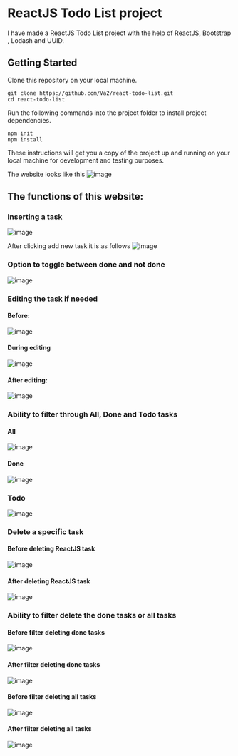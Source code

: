 # ReactJS Todo List project

I have made a ReactJS Todo List project with the help of ReactJS, Bootstrap , Lodash and UUID.

## Getting Started

Clone this repository on your local machine.
```
git clone https://github.com/Va2/react-todo-list.git
cd react-todo-list
```
Run the following commands into the project folder to install project dependencies.
```
npm init
npm install
```
These instructions will get you a copy of the project up and running on your local machine for development and testing purposes.

The website looks like this
![image](https://github.com/Darkphantom323/ToDoList/assets/99313418/4ec88d83-7234-4135-9165-9a5ec9d4972a)



## The functions of this website:

### Inserting a task
![image](https://github.com/Darkphantom323/ToDoList/assets/99313418/42c87412-056b-4037-be47-3f6ce132cdb6)

After clicking add new task it is as follows
![image](https://github.com/Darkphantom323/ToDoList/assets/99313418/61564729-bd5f-49af-bbf8-b560e97033ef)

### Option to toggle between done and not done
![image](https://github.com/Darkphantom323/ToDoList/assets/99313418/6604796b-a451-4a0b-8923-46d320740362)

### Editing the task if needed
#### Before:
![image](https://github.com/Darkphantom323/ToDoList/assets/99313418/f1b37855-0497-4d07-942d-c6e074adf76b)

#### During editing
![image](https://github.com/Darkphantom323/ToDoList/assets/99313418/70ffe109-3fba-470d-bcce-f4d67506e1e6)

#### After editing:
![image](https://github.com/Darkphantom323/ToDoList/assets/99313418/ab82c6a9-805f-43d5-ba28-fdc5c25e2e50)

### Ability to filter through All, Done and Todo tasks
#### All
![image](https://github.com/Darkphantom323/ToDoList/assets/99313418/ea3a8c13-50b6-4ac4-a202-2847ad544c85)
#### Done
![image](https://github.com/Darkphantom323/ToDoList/assets/99313418/9e8ac7c4-c2bb-4729-bd71-22f1b165d4f6)
### Todo
![image](https://github.com/Darkphantom323/ToDoList/assets/99313418/d1c3ebf7-2774-421c-b500-65f8086581b7)

### Delete a specific task
#### Before deleting ReactJS task
![image](https://github.com/Darkphantom323/ToDoList/assets/99313418/63c995f3-d2a9-4771-bc5f-0ec106bddc51)

#### After deleting ReactJS task
![image](https://github.com/Darkphantom323/ToDoList/assets/99313418/a5270fd3-12b3-4010-8fa2-be98596dbcaa)

### Ability to filter delete the done tasks or all tasks 

#### Before filter deleting done tasks
![image](https://github.com/Darkphantom323/ToDoList/assets/99313418/dc9e6221-db15-48a6-99c4-444828ac0b49)

#### After filter deleting done tasks
![image](https://github.com/Darkphantom323/ToDoList/assets/99313418/9cd402fe-a03d-4c8b-8882-211e982fbaaf)

#### Before filter deleting all tasks 
![image](https://github.com/Darkphantom323/ToDoList/assets/99313418/028566a5-c040-4425-8c33-18ca32cd6aec)

#### After filter deleting all tasks
![image](https://github.com/Darkphantom323/ToDoList/assets/99313418/a8e94b5c-5f22-4db6-9877-eba11840ae0c)









